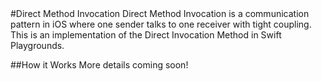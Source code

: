 <snippet>
#Direct Method Invocation
Direct Method Invocation is a communication pattern in iOS where one sender talks to one receiver with tight coupling. This is an implementation of the Direct Invocation Method in Swift Playgrounds.

##How it Works
More details coming soon!
</snippet>
